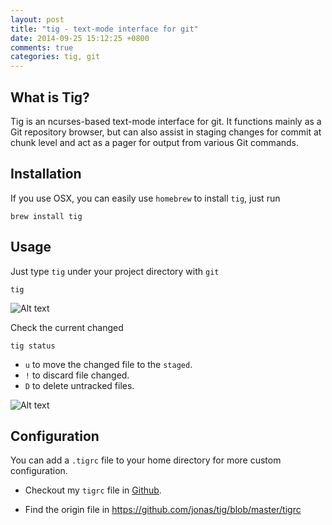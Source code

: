 ```yaml
---
layout: post
title: "tig - text-mode interface for git"
date: 2014-09-25 15:12:25 +0800
comments: true
categories: tig, git
---
```

## What is Tig?

Tig is an ncurses-based text-mode interface for git. It functions mainly as a Git repository browser, but can also assist in staging changes for commit at chunk level and act as a pager for output from various Git commands.

## Installation
If you use OSX, you can easily use ``` homebrew ``` to install ```tig```, just run
```
brew install tig
```

## Usage
Just type ```tig``` under your project directory with ```git```
```
tig
```

![Alt text](https://raw.githubusercontent.com/chankaward/tig/master/ts-screenshoot.png "Optional title")


Check the current changed

```
tig status
```
* ```u``` to move the changed file to the ```staged```.
* ```!``` to discard file changed.
* ```D``` to delete untracked files.

![Alt text](https://raw.githubusercontent.com/chankaward/tig/master/tig-screenshoot.png "Optional title")

## Configuration
You can add a ```.tigrc``` file to your home directory for more custom configuration.

* Checkout my ```tigrc``` file in <a href="https://github.com/chankaward/.dotfile/blob/master/tigrc" target="_blank">Github</a>.

* Find the origin file in <a href="https://github.com/jonas/tig/blob/master/tigrc" target="_blank">https://github.com/jonas/tig/blob/master/tigrc</a>
